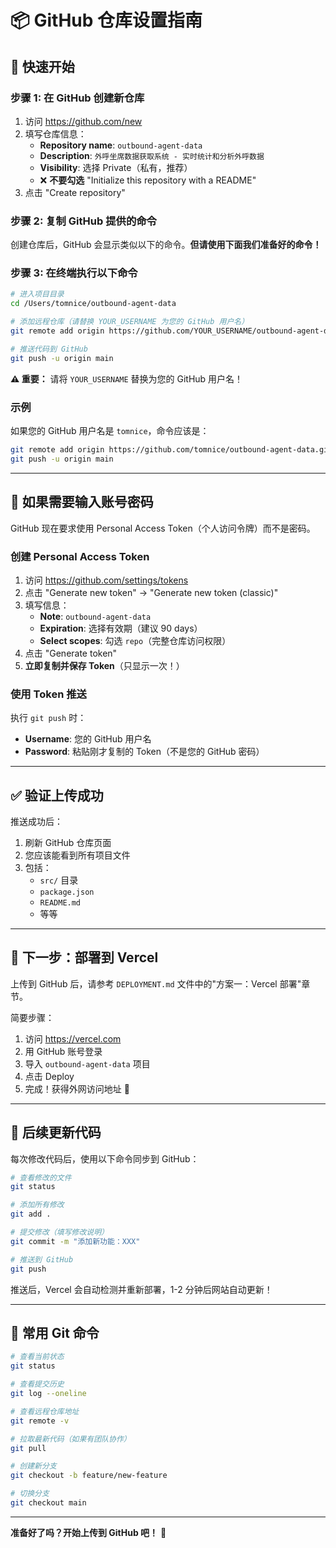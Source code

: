 # 📦 GitHub 仓库设置指南

## 🎯 快速开始

### 步骤 1: 在 GitHub 创建新仓库

1. 访问 https://github.com/new
2. 填写仓库信息：
   - **Repository name**: `outbound-agent-data`
   - **Description**: `外呼坐席数据获取系统 - 实时统计和分析外呼数据`
   - **Visibility**: 选择 Private（私有，推荐）
   - ❌ **不要勾选** "Initialize this repository with a README"
3. 点击 "Create repository"

### 步骤 2: 复制 GitHub 提供的命令

创建仓库后，GitHub 会显示类似以下的命令。**但请使用下面我们准备好的命令！**

### 步骤 3: 在终端执行以下命令

```bash
# 进入项目目录
cd /Users/tomnice/outbound-agent-data

# 添加远程仓库（请替换 YOUR_USERNAME 为您的 GitHub 用户名）
git remote add origin https://github.com/YOUR_USERNAME/outbound-agent-data.git

# 推送代码到 GitHub
git push -u origin main
```

**⚠️ 重要：** 请将 `YOUR_USERNAME` 替换为您的 GitHub 用户名！

### 示例

如果您的 GitHub 用户名是 `tomnice`，命令应该是：
```bash
git remote add origin https://github.com/tomnice/outbound-agent-data.git
git push -u origin main
```

---

## 🔑 如果需要输入账号密码

GitHub 现在要求使用 Personal Access Token（个人访问令牌）而不是密码。

### 创建 Personal Access Token

1. 访问 https://github.com/settings/tokens
2. 点击 "Generate new token" → "Generate new token (classic)"
3. 填写信息：
   - **Note**: `outbound-agent-data`
   - **Expiration**: 选择有效期（建议 90 days）
   - **Select scopes**: 勾选 `repo`（完整仓库访问权限）
4. 点击 "Generate token"
5. **立即复制并保存 Token**（只显示一次！）

### 使用 Token 推送

执行 `git push` 时：
- **Username**: 您的 GitHub 用户名
- **Password**: 粘贴刚才复制的 Token（不是您的 GitHub 密码）

---

## ✅ 验证上传成功

推送成功后：
1. 刷新 GitHub 仓库页面
2. 您应该能看到所有项目文件
3. 包括：
   - `src/` 目录
   - `package.json`
   - `README.md`
   - 等等

---

## 🚀 下一步：部署到 Vercel

上传到 GitHub 后，请参考 `DEPLOYMENT.md` 文件中的"方案一：Vercel 部署"章节。

简要步骤：
1. 访问 https://vercel.com
2. 用 GitHub 账号登录
3. 导入 `outbound-agent-data` 项目
4. 点击 Deploy
5. 完成！获得外网访问地址 🎉

---

## 📝 后续更新代码

每次修改代码后，使用以下命令同步到 GitHub：

```bash
# 查看修改的文件
git status

# 添加所有修改
git add .

# 提交修改（填写修改说明）
git commit -m "添加新功能：XXX"

# 推送到 GitHub
git push
```

推送后，Vercel 会自动检测并重新部署，1-2 分钟后网站自动更新！

---

## 🔧 常用 Git 命令

```bash
# 查看当前状态
git status

# 查看提交历史
git log --oneline

# 查看远程仓库地址
git remote -v

# 拉取最新代码（如果有团队协作）
git pull

# 创建新分支
git checkout -b feature/new-feature

# 切换分支
git checkout main
```

---

**准备好了吗？开始上传到 GitHub 吧！** 🚀

